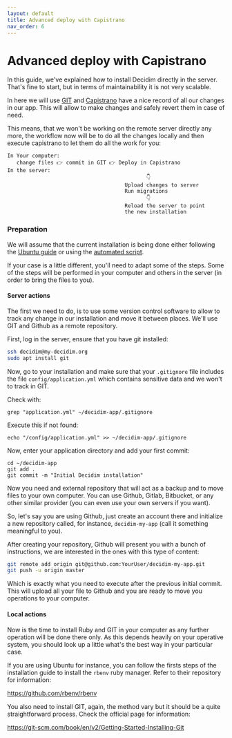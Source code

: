 ```yaml
---
layout: default
title: Advanced deploy with Capistrano
nav_order: 6
---
```


Advanced deploy with Capistrano
===============================


In this guide, we've explained how to install Decidim directly in the server. That's fine to start, but in terms of maintainability it is not very scalable.

In here we will use [GIT](https://git-scm.com/) and [Capistrano](https://capistranorb.com/) have a nice record of all our changes in our app. This will allow to make changes and safely revert them in case of need.

This means, that we won't be working on the remote server directly any more, the workflow now will be to do all the changes locally and then execute capistrano to let them do all the work for you:

```ascii
In Your computer:
   change files 👉 commit in GIT 👉 Deploy in Capistrano
In the server:
                                             👇
                                      Upload changes to server
                                      Run migrations
                                             👇
                                      Reload the server to point
                                      the new installation

 ```


### Preparation

We will assume that the current installation is being done either following the [Ubuntu guide](decidim-bionic.md) or using the [automated script](script/README.md).

If your case is a little different, you'll need to adapt some of the steps. Some of the steps will be performed in your computer and others in the server (in order to bring the files to you).

#### Server actions

The first we need to do, is to use some version control software to allow to track any change in our installation and move it between places. We'll use GIT and Github as a remote repository.

First, log in the server, ensure that you have git installed:

```bash
ssh decidim@my-decidim.org
sudo apt install git
```

Now, go to your installation and make sure that your `.gitignore` file includes the file `config/application.yml` which contains sensitive data and we won't to track in GIT.

Check with:

```
grep "application.yml" ~/decidim-app/.gitignore
```

Execute this if not found:

```
echo "/config/application.yml" >> ~/decidim-app/.gitignore
```

Now, enter your application directory and add your first commit:

```
cd ~/decidim-app
git add .
git commit -m "Initial Decidim installation"
```

Now you need and external repository that will act as a backup and to move files to your own computer. You can use Github, Gitlab, Bitbucket, or any other similar provider (you can even use your own servers if you want).

So, let's say you are using Github, just create an account there and initialize a new repository called, for instance, `decidim-my-app` (call it something meaningful to you).

After creating your repository, Github will present you with a bunch of instructions, we are interested in the ones with this type of content:

```bash
git remote add origin git@github.com:YourUser/decidim-my-app.git
git push -u origin master
```

Which is exactly what you need to execute after the previous initial commit. This will upload all your file to Github and you are ready to move you operations to your computer.


#### Local actions

Now is the time to install Ruby and GIT in your computer as any further operation will be done there only.
As this depends heavily on your operative system, you should look up a little what's the best way in your particular case.

If you are using Ubuntu for instance, you can follow the firsts steps of the installation guide to install the `rbenv` ruby manager. Refer to their repository for information:

https://github.com/rbenv/rbenv

You also need to install GIT, again, the method vary but it should be a quite straightforward process. Check the official page for information:

https://git-scm.com/book/en/v2/Getting-Started-Installing-Git





